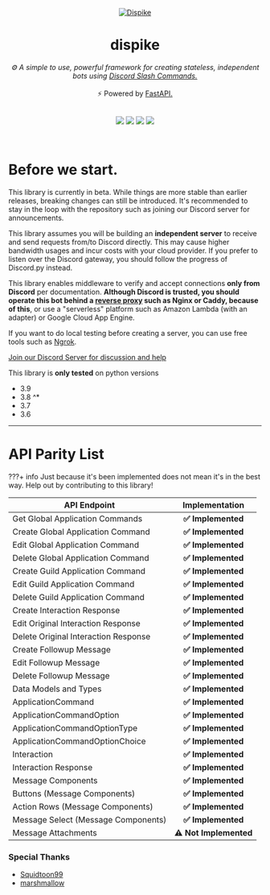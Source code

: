 

<div align="center">
<p align="center">
	<a href="https://dispike.ms7m.me"><img src="./images/logo-frame.png" alt="Dispike"></a>
</p>
  <h1> dispike </h1>
  <i> ⚙️  A simple to use, powerful framework for creating stateless, independent bots using <a href="https://discord.com/developers/docs/interactions/slash-commands"> Discord Slash Commands.</a> </i>
  <br>
  <br>
    <a > ⚡ Powered by <a href="https://github.com/tiangolo/fastapi"> FastAPI.</a> </a>
  <br>
  <br>
  <p align="center">
    <img src="https://codecov.io/gh/ms7m/dispike/branch/master/graph/badge.svg?token=E5AXLZDP9O">
    <img src="https://github.com/ms7m/dispike/workflows/Test%20Dispike/badge.svg?branch=master">
    <img src="https://img.shields.io/badge/Available%20on%20PyPi-Dispike-blue?logo=pypi&link=%22https://pypi.org/project/dispike%22">
    <img src="https://img.shields.io/badge/dynamic/json?color=blue&label=PyPi%20Version&query=%24.info.version&url=https%3A%2F%2Fpypi.org%2Fpypi%2Fdispike%2Fjson">
  </p>
  <br>
</div>


# Before we start.
This library is currently in beta. While things are more stable than earlier releases, breaking changes can still be introduced. It's recommended to stay in the loop with the repository such as joining our Discord server for announcements.

This library assumes you will be building an **independent server** to receive and send requests from/to Discord directly. This may cause higher bandwidth usages and incur costs with your cloud provider. If you prefer to listen over the Discord gateway, you should follow the progress of Discord.py instead.

This library enables middleware to verify and accept connections **only from Discord** per documentation. **Although Discord is trusted, you should operate this bot behind a [reverse proxy](https://www.cloudflare.com/learning/cdn/glossary/reverse-proxy/) such as Nginx or Caddy, because of this**, or use a "serverless" platform such as Amazon Lambda (with an adapter) or Google Cloud App Engine.

If you want to do local testing before creating a server, you can use free tools such as [Ngrok](https://ngrok.com/). 


[Join our Discord Server for discussion and help](https://discord.gg/yGgRmEYjju)


This library is **only tested** on python versions

- 3.9
- 3.8 ^*
- 3.7
- 3.6

[^*]: Coverage tested on this version of python.


***


# API Parity List

???+ info
	Just because it's been implemented does not mean it's in the best way. Help out by contributing to this library!

| API Endpoint   |      Implementation   |
|----------|:-------------:|
| Get Global Application Commands |  **✅ Implemented** |
| Create Global Application Command |    **✅ Implemented**   |
| Edit Global Application Command |  **✅ Implemented** |
| Delete Global Application Command | **✅ Implemented** |
| Create Guild Application Command | **✅ Implemented** |
| Edit Guild Application Command | **✅ Implemented** |
| Delete Guild Application Command | **✅ Implemented** |
| Create Interaction Response | **✅ Implemented** |
| Edit Original Interaction Response | **✅ Implemented**|
| Delete Original Interaction Response | **✅ Implemented** |
| Create Followup Message |**✅ Implemented** |
| Edit Followup Message | **✅ Implemented** |
| Delete Followup Message | **✅ Implemented** |
| Data Models and Types | **✅ Implemented** |
| ApplicationCommand | **✅ Implemented** |
| ApplicationCommandOption | **✅ Implemented** |
| ApplicationCommandOptionType | **✅ Implemented** |
| ApplicationCommandOptionChoice | **✅ Implemented** |
| Interaction | **✅ Implemented** |
| Interaction Response | **✅ Implemented** |
| Message Components | **✅ Implemented** |
| Buttons (Message Components) | **✅ Implemented** |
| Action Rows (Message Components) | **✅ Implemented** |
| Message Select (Message Components) | **✅ Implemented** |
| Message Attachments | **⚠️ Not Implemented** |



### Special Thanks
- [Squidtoon99](https://github.com/Squidtoon99)
- [marshmallow](https://github.com/mrshmllow)
